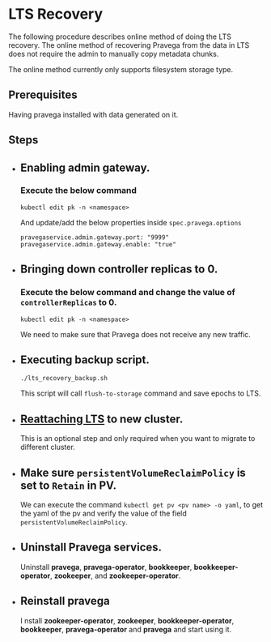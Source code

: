 <!--
Copyright Pravega Authors.

Licensed under the Apache License, Version 2.0 (the "License");
you may not use this file except in compliance with the License.
You may obtain a copy of the License at

    http://www.apache.org/licenses/LICENSE-2.0

Unless required by applicable law or agreed to in writing, software
distributed under the License is distributed on an "AS IS" BASIS,
WITHOUT WARRANTIES OR CONDITIONS OF ANY KIND, either express or implied.
See the License for the specific language governing permissions and
limitations under the License.
-->

# LTS Recovery
The following procedure describes online method of doing the LTS recovery.
The online method of recovering Pravega from the data in LTS does not require the admin to manually copy metadata chunks.

The online method currently only supports filesystem storage type.

## Prerequisites
Having pravega installed with data generated on it.

## Steps
* ## Enabling admin gateway.
  ### Execute the below command
  ```
  kubectl edit pk -n <namespace>
  ```
  And update/add the below properties inside `spec.pravega.options`
  ```agsl
  pravegaservice.admin.gateway.port: "9999"
  pravegaservice.admin.gateway.enable: "true"
  ```
* ## Bringing down controller replicas to 0.
  ### Execute the below command and change the value of `controllerReplicas` to 0.
  ```
  kubectl edit pk -n <namespace>
  ```  
  We need to make sure that Pravega does not receive any new traffic.
* ## Executing backup script.
  ```
  ./lts_recovery_backup.sh
  ```
  This script will call `flush-to-storage` command and save epochs to LTS.
* ## [Reattaching LTS](reattaching-lts.md) to new cluster.
  This is an optional step and only required when you want to migrate to different cluster.

* ## Make sure `persistentVolumeReclaimPolicy` is set to `Retain` in PV.
  We can execute the command `kubectl get pv <pv name> -o yaml`, to get the yaml of the pv and verify the value of the field `persistentVolumeReclaimPolicy`.
* ## Uninstall Pravega services.
  Uninstall **pravega**, **pravega-operator**, **bookkeeper**, **bookkeeper-operator**, **zookeeper**, and **zookeeper-operator**.
* ## Reinstall pravega
  I         nstall **zookeeper-operator**, **zookeeper**, **bookkeeper-operator**, **bookkeeper**, **pravega-operator** and **pravega** and start using it.